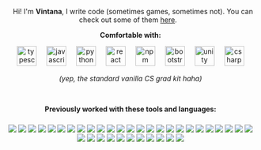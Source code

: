 <p align="center">
  <span style="margin: 0 10px;">
    Hi! I'm <b>Vintana</b>, I write code (sometimes games, sometimes not). 
    You can check out some of them 
    <a href="https://vintana.itch.io/">here</a>.
  </span>
</p>

<p align="center"><b>Comfortable with:</b></p>
<div align="center">
  <img src="https://cdn.jsdelivr.net/gh/devicons/devicon/icons/typescript/typescript-original.svg" height="40" alt="typescript logo"  />
  <img width="12" />
  <img src="https://cdn.jsdelivr.net/gh/devicons/devicon/icons/javascript/javascript-original.svg" height="40" alt="javascript logo"  />
  <img width="12" />
  <img src="https://cdn.jsdelivr.net/gh/devicons/devicon/icons/python/python-original.svg" height="40" alt="python logo"  />
  <img width="12" />
  <img src="https://cdn.jsdelivr.net/gh/devicons/devicon/icons/react/react-original.svg" height="40" alt="react logo"  />
  <img width="12" />
  <img src="https://cdn.jsdelivr.net/gh/devicons/devicon/icons/npm/npm-original-wordmark.svg" height="40" alt="npm logo"  />
  <img width="12" />
  <img src="https://cdn.jsdelivr.net/gh/devicons/devicon/icons/bootstrap/bootstrap-original.svg" height="40" alt="bootstrap logo"  />
  <img width="12" />
  <img src="https://cdn.jsdelivr.net/gh/devicons/devicon/icons/unity/unity-original.svg" height="40" alt="unity logo"  />
  <img width="12" />
  <img src="https://cdn.jsdelivr.net/gh/devicons/devicon/icons/csharp/csharp-original.svg" height="40" alt="csharp logo"  />
</div>
<p align="center"><i>(yep, the standard vanilla CS grad kit haha)</i></p>
<br clear="both">

<p align="center"><b>Previously worked with these tools and languages:</b></p>

###
<div align="center">

  <img src="https://img.shields.io/badge/c-%2300599C.svg?style=plastic&logo=c&logoColor=white" />
  <img src="https://img.shields.io/badge/c%23-%23239120.svg?style=plastic&logo=csharp&logoColor=white" />
  <img src="https://img.shields.io/badge/c++-%2300599C.svg?style=plastic&logo=c%2B%2B&logoColor=white" />
  <img src="https://img.shields.io/badge/css3-%231572B6.svg?style=plastic&logo=css3&logoColor=white" />
  <img src="https://img.shields.io/badge/go-%2300ADD8.svg?style=plastic&logo=go&logoColor=white" />
  <img src="https://img.shields.io/badge/html5-%23E34F26.svg?style=plastic&logo=html5&logoColor=white" />
  <img src="https://img.shields.io/badge/java-%23ED8B00.svg?style=plastic&logo=openjdk&logoColor=white" />
  <img src="https://img.shields.io/badge/javascript-%23323330.svg?style=plastic&logo=javascript&logoColor=%23F7DF1E" />
  <img src="https://img.shields.io/badge/php-%23777BB4.svg?style=plastic&logo=php&logoColor=white" />
  <img src="https://img.shields.io/badge/PowerShell-%235391FE.svg?style=plastic&logo=powershell&logoColor=white" />
  <img src="https://img.shields.io/badge/python-3670A0?style=plastic&logo=python&logoColor=ffdd54" />
  <img src="https://img.shields.io/badge/bash_script-%23121011.svg?style=plastic&logo=gnu-bash&logoColor=white" />
  <img src="https://img.shields.io/badge/typescript-%23007ACC.svg?style=plastic&logo=typescript&logoColor=white" />
  <img src="https://img.shields.io/badge/Windows%20Terminal-%234D4D4D.svg?style=plastic&logo=windows-terminal&logoColor=white" />
  <img src="https://img.shields.io/badge/AWS-%23FF9900.svg?style=plastic&logo=amazon-aws&logoColor=white" />
  <img src="https://img.shields.io/badge/Cloudflare-F38020?style=plastic&logo=Cloudflare&logoColor=white" />
  <img src="https://img.shields.io/badge/Electron-191970?style=plastic&logo=Electron&logoColor=white" />
  <img src="https://img.shields.io/badge/flask-%23000.svg?style=plastic&logo=flask&logoColor=white" />
  <img src="https://img.shields.io/badge/NPM-%23CB3837.svg?style=plastic&logo=npm&logoColor=white" />
  <img src="https://img.shields.io/badge/node.js-6DA55F?style=plastic&logo=node.js&logoColor=white" />
  <img src="https://img.shields.io/badge/react-%2320232a.svg?style=plastic&logo=react&logoColor=%2361DAFB" />
  <img src="https://img.shields.io/badge/SASS-hotpink.svg?style=plastic&logo=SASS&logoColor=white" />
  <img src="https://img.shields.io/badge/vite-%23646CFF.svg?style=plastic&logo=vite&logoColor=white" />
  <img src="https://img.shields.io/badge/bootstrap-%238511FA.svg?style=plastic&logo=bootstrap&logoColor=white" />
  <img src="https://img.shields.io/badge/gunicorn-%298729.svg?style=plastic&logo=gunicorn&logoColor=white" />
  <img src="https://img.shields.io/badge/nginx-%23009639.svg?style=plastic&logo=nginx&logoColor=white" />
  <img src="https://img.shields.io/badge/MariaDB-003545?style=plastic&logo=mariadb&logoColor=white" />
  <img src="https://img.shields.io/badge/mysql-4479A1.svg?style=plastic&logo=mysql&logoColor=white" />
  <img src="https://img.shields.io/badge/Aseprite-FFFFFF?style=plastic&logo=Aseprite&logoColor=#7D929E" />
  <img src="https://img.shields.io/badge/Gimp-657D8B?style=plastic&logo=gimp&logoColor=FFFFFF" />
  <img src="https://img.shields.io/badge/Krita-203759?style=plastic&logo=krita&logoColor=EEF37B" />
  <img src="https://img.shields.io/badge/figma-%23F24E1E.svg?style=plastic&logo=figma&logoColor=white" />
  <img src="https://img.shields.io/badge/github-%23121011.svg?style=plastic&logo=github&logoColor=white" />
  <img src="https://img.shields.io/badge/git-%23F05033.svg?style=plastic&logo=git&logoColor=white" />
  <img src="https://img.shields.io/badge/bitbucket-%230047B3.svg?style=plastic&logo=bitbucket&logoColor=white" />
  <img src="https://img.shields.io/badge/Postman-FF6C37?style=plastic&logo=postman&logoColor=white" />
